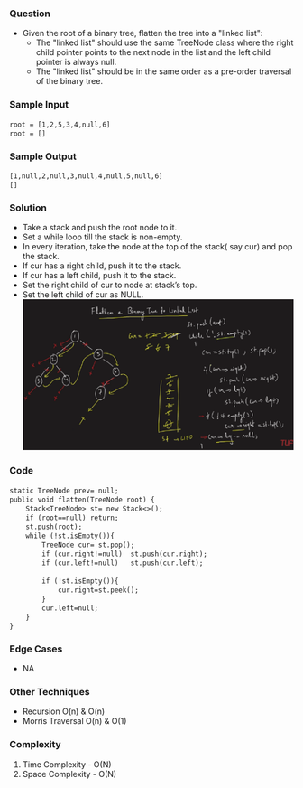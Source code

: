 ### Question
- Given the root of a binary tree, flatten the tree into a "linked list":
  - The "linked list" should use the same TreeNode class where the right child pointer points to the next node in the list and the left child pointer is always null. 
  - The "linked list" should be in the same order as a pre-order traversal of the binary tree.

### Sample Input
    root = [1,2,5,3,4,null,6]
    root = []

### Sample Output
    [1,null,2,null,3,null,4,null,5,null,6]
    []

### Solution
- Take a stack and push the root node to it. 
- Set a while loop till the stack is non-empty. 
- In every iteration, take the node at the top of the stack( say cur) and pop the stack. 
- If cur has a right child, push it to the stack. 
- If cur has a left child, push it to the stack. 
- Set the right child of cur to node at stack’s top. 
- Set the left child of cur as NULL.
  ![img.png](img.png)

### Code
    static TreeNode prev= null;
    public void flatten(TreeNode root) {
        Stack<TreeNode> st= new Stack<>();
        if (root==null) return;
        st.push(root);
        while (!st.isEmpty()){
            TreeNode cur= st.pop();
            if (cur.right!=null)  st.push(cur.right);
            if (cur.left!=null)   st.push(cur.left);

            if (!st.isEmpty()){
                cur.right=st.peek();
            }
            cur.left=null;
        }
    }

### Edge Cases
- NA

### Other Techniques
- Recursion O(n) & O(n)
- Morris Traversal O(n) & O(1)

### Complexity
1. Time Complexity - O(N)
2. Space Complexity - O(N)